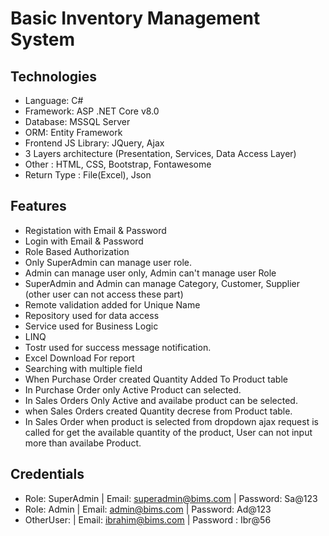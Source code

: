 # Basic Inventory Management System

## Technologies
- Language: C#
- Framework: ASP .NET Core v8.0
- Database: MSSQL Server
- ORM: Entity Framework
- Frontend JS Library: JQuery, Ajax 
- 3 Layers architecture (Presentation, Services, Data Access Layer)
- Other : HTML, CSS, Bootstrap, Fontawesome
- Return Type : File(Excel), Json

## Features
- Registation with Email & Password
- Login with Email & Password
- Role Based Authorization
- Only SuperAdmin can manage user role.
- Admin can manage user only, Admin can't manage user Role
- SuperAdmin and Admin can manage Category, Customer, Supplier (other user can not access these part)
- Remote validation added for Unique Name
- Repository used for data access
- Service used for Business Logic
- LINQ
- Tostr used for success message notification.
- Excel Download For report
- Searching with multiple field
- When Purchase Order created Quantity Added To Product table
- In Purchase Order only Active Product can selected.
- In Sales Orders Only Active and availabe product can be selected.
- when Sales Orders created Quantity decrese from Product table.
- In Sales Order when product is selected from dropdown ajax request is called for get the available quantity of the product, User can not input more than availabe Product.

## Credentials
- Role: SuperAdmin | Email: superadmin@bims.com | Password: Sa@123
- Role: Admin | Email: admin@bims.com | Password: Ad@123
- OtherUser: | Email: ibrahim@bims.com | Password : Ibr@56

